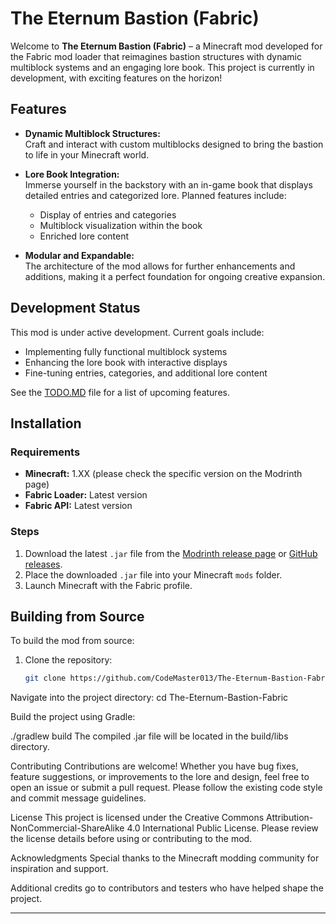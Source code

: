 # The Eternum Bastion (Fabric)

Welcome to **The Eternum Bastion (Fabric)** – a Minecraft mod developed for the Fabric mod loader that reimagines bastion structures with dynamic multiblock systems and an engaging lore book. This project is currently in development, with exciting features on the horizon!

## Features

- **Dynamic Multiblock Structures:**  
  Craft and interact with custom multiblocks designed to bring the bastion to life in your Minecraft world.

- **Lore Book Integration:**  
  Immerse yourself in the backstory with an in-game book that displays detailed entries and categorized lore. Planned features include:
  - Display of entries and categories
  - Multiblock visualization within the book
  - Enriched lore content

- **Modular and Expandable:**  
  The architecture of the mod allows for further enhancements and additions, making it a perfect foundation for ongoing creative expansion.

## Development Status

This mod is under active development. Current goals include:
- Implementing fully functional multiblock systems
- Enhancing the lore book with interactive displays
- Fine-tuning entries, categories, and additional lore content

See the [TODO.MD](TODO.MD) file for a list of upcoming features.

## Installation

### Requirements
- **Minecraft:** 1.XX (please check the specific version on the Modrinth page)
- **Fabric Loader:** Latest version
- **Fabric API:** Latest version

### Steps
1. Download the latest `.jar` file from the [Modrinth release page](#) or [GitHub releases](#).
2. Place the downloaded `.jar` file into your Minecraft `mods` folder.
3. Launch Minecraft with the Fabric profile.

## Building from Source

To build the mod from source:
1. Clone the repository:
   ```bash
   git clone https://github.com/CodeMaster013/The-Eternum-Bastion-Fabric.git
   
Navigate into the project directory:
cd The-Eternum-Bastion-Fabric

Build the project using Gradle:

./gradlew build
The compiled .jar file will be located in the build/libs directory.

Contributing
Contributions are welcome! Whether you have bug fixes, feature suggestions, or improvements to the lore and design, feel free to open an issue or submit a pull request. Please follow the existing code style and commit message guidelines.

License
This project is licensed under the Creative Commons Attribution-NonCommercial-ShareAlike 4.0 International Public License. Please review the license details before using or contributing to the mod.

Acknowledgments
Special thanks to the Minecraft modding community for inspiration and support.

Additional credits go to contributors and testers who have helped shape the project.

---
